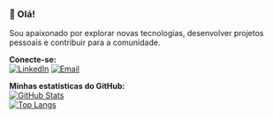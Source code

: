 ### 👋 Olá!

Sou apaixonado por explorar novas tecnologias, desenvolver projetos pessoais e contribuir para a comunidade.

**Conecte-se:**  
[![LinkedIn](https://img.shields.io/badge/LinkedIn-Ageu%20Silva-blue?style=flat-square&logo=linkedin)](https://www.linkedin.com/in/ageursilva/)
[![Email](https://img.shields.io/badge/Email-ageu13silva@gmail.com-blue?style=flat-square&logo=gmail)](mailto:ageu13silva@gmail.com)

**Minhas estatísticas do GitHub:**  
[![GitHub Stats](https://github-readme-stats.vercel.app/api?username=Ageursilva&theme=radical&show_icons=true)](https://github.com/anuraghazra/github-readme-stats)  
[![Top Langs](https://github-readme-stats.vercel.app/api/top-langs/?username=Ageursilva&hide=html&layout=compact&theme=radical)](https://github.com/anuraghazra/github-readme-stats)
